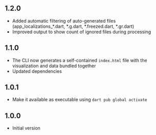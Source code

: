 ## 1.2.0

- Added automatic filtering of auto-generated files (app_localizations_*.dart, *.g.dart, *.freezed.dart, *.gr.dart)
- Improved output to show count of ignored files during processing

## 1.1.0

- The CLI now generates a self-contained `index.html` file with the visualization and data bundled together
- Updated dependencies

## 1.0.1

- Make it available as executable using `dart pub global activate`

## 1.0.0

- Initial version
